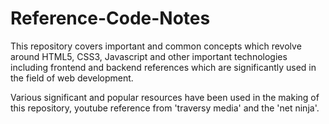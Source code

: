 # Reference-Code-Notes

This repository covers important and common concepts which revolve around HTML5, CSS3, Javascript and other important technologies including frontend and backend references which are significantly used in
the field of web development.

Various significant and popular resources have been used in the making of this repository, youtube reference from 'traversy media' and the 'net ninja'.
